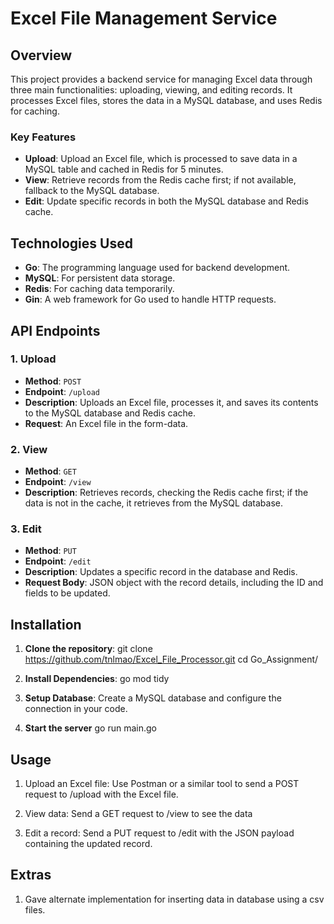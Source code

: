 # Excel File Management Service

## Overview

This project provides a backend service for managing Excel data through three main functionalities: uploading, viewing, and editing records. It processes Excel files, stores the data in a MySQL database, and uses Redis for caching.

### Key Features

- **Upload**: Upload an Excel file, which is processed to save data in a MySQL table and cached in Redis for 5 minutes.
- **View**: Retrieve records from the Redis cache first; if not available, fallback to the MySQL database.
- **Edit**: Update specific records in both the MySQL database and Redis cache.

## Technologies Used

- **Go**: The programming language used for backend development.
- **MySQL**: For persistent data storage.
- **Redis**: For caching data temporarily.
- **Gin**: A web framework for Go used to handle HTTP requests.

## API Endpoints

### 1. Upload

- **Method**: `POST`
- **Endpoint**: `/upload`
- **Description**: Uploads an Excel file, processes it, and saves its contents to the MySQL database and Redis cache.
- **Request**: An Excel file in the form-data.

### 2. View

- **Method**: `GET`
- **Endpoint**: `/view`
- **Description**: Retrieves records, checking the Redis cache first; if the data is not in the cache, it retrieves from the MySQL database.

### 3. Edit

- **Method**: `PUT`
- **Endpoint**: `/edit`
- **Description**: Updates a specific record in the database and Redis.
- **Request Body**: JSON object with the record details, including the ID and fields to be updated.

## Installation

1. **Clone the repository**:
   git clone https://github.com/tnlmao/Excel_File_Processor.git
   cd Go_Assignment/

2. **Install Dependencies**:
   go mod tidy

3. **Setup Database**:
    Create a MySQL database and configure the connection in your code.

4. **Start the server**
    go run main.go


## Usage

1. Upload an Excel file: Use Postman or a similar tool to send a POST request to /upload with the Excel file.

2. View data: Send a GET request to /view to see the data

3. Edit a record: Send a PUT request to /edit with the JSON payload containing the updated record.

## Extras

1. Gave alternate implementation for inserting data in database using a csv files.
